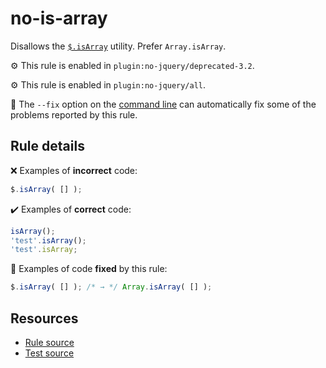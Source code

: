 # no-is-array

Disallows the [`$.isArray`](https://api.jquery.com/jQuery.isArray/) utility. Prefer `Array.isArray`.

⚙️ This rule is enabled in `plugin:no-jquery/deprecated-3.2`.

⚙️ This rule is enabled in `plugin:no-jquery/all`.

🔧 The `--fix` option on the [command line](https://eslint.org/docs/user-guide/command-line-interface#fixing-problems) can automatically fix some of the problems reported by this rule.

## Rule details

❌ Examples of **incorrect** code:
```js
$.isArray( [] );
```

✔️ Examples of **correct** code:
```js
isArray();
'test'.isArray();
'test'.isArray;
```

🔧 Examples of code **fixed** by this rule:
```js
$.isArray( [] ); /* → */ Array.isArray( [] );
```

## Resources

* [Rule source](/src/rules/no-is-array.js)
* [Test source](/tests/rules/no-is-array.js)
